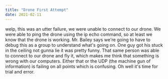 ```yaml
---
title: "Drone First Attempt"
date: 2021-02-11
---
```

welp, this was an utter failure, we were unable to connect to our drone. We were able to ping the drone using the ip echo command, so at least we know that the drone is working. Mr. Bailey says we're going to have to debug this as a group to understand what's going on. One guy got his stuck in the ceiling not gunna lie it was pretty funny. That same person was able to connect to our drone and fly it, which makes me think that something is wrong with our computers. Either that or the UDP (the machine gun of information) is failing on all points which is confusing. Oh well it's time for trial and error.
